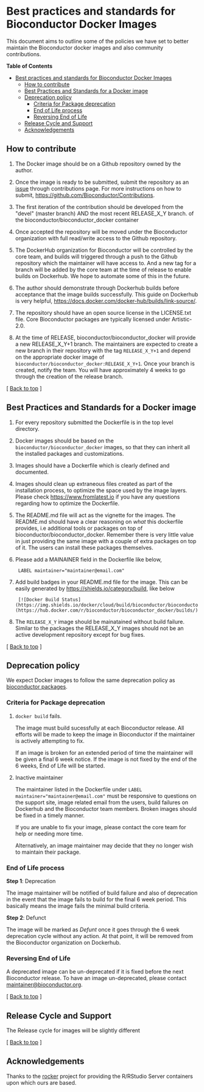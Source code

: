 # Best practices and standards for Bioconductor Docker Images

This document aims to outline some of the policies we have set to
better maintain the Bioconductor docker images and also community
contributions.

<a name="top"></a>

<!-- markdown-toc start - Don't edit this section. Run M-x markdown-toc-refresh-toc -->
**Table of Contents**

- [Best practices and standards for Bioconductor Docker Images](#best-practices-and-standards-for-bioconductor-docker-images)
    - [How to contribute](#how-to-contribute)
    - [Best Practices and Standards for a Docker image](#best-practices-and-standards-for-a-docker-image)
    - [Deprecation policy](#deprecation-policy)
        - [Criteria for Package deprecation](#criteria-for-package-deprecation)
        - [End of Life process](#end-of-life-process)
        - [Reversing End of Life](#reversing-end-of-life)
    - [Release Cycle and Support](#release-cycle-and-support)
    - [Acknowledgements](#acknowledgements)

<!-- markdown-toc end -->
## How to contribute

1. The Docker image should be on a Github repository owned by the
   author.

1. Once the image is ready to be submitted, submit the repository as
   an [issue](https://github.com/Bioconductor/Contributions/issues/)
   through contributions page. For more instructions on how to submit,
   https://github.com/Bioconductor/Contributions.

1. The first iteration of the contribution should be developed from
   the "devel" (master branch) AND the most recent RELEASE_X_Y
   branch. of the bioconductor/bioconductor_docker container

1. Once accepted the repository will be moved under the Bioconductor
   organization with full read/write access to the Github
   repository. 
   
1. The DockerHub organization for Bioconductor will be controlled by
   the core team, and builds will triggered through a push to the
   Github repository which the maintainer will have access to. And a
   new tag for a branch will be added by the core team at the time of
   release to enable builds on Dockerhub. We hope to automate some of
   this in the future.

1. The author should demonstrate through Dockerhub builds before
   acceptance that the image builds successfully. This guide on
   Dockerhub is very helpful,
   https://docs.docker.com/docker-hub/builds/link-source/.
   
1. The repository should have an open source license in the
   LICENSE.txt file. Core Bioconductor packages are typically licensed
   under Artistic-2.0.

1. At the time of RELEASE, bioconductor/bioconductor_docker will
   provide a new RELEASE_X_Y+1 branch. The maintainers are expected to
   create a new branch in their repository with the tag
   `RELEASE_X_Y+1` and depend on the appropriate docker image of
   `bioconductor/bioconductor_docker:RELEASE_X_Y+1`. Once your branch
   is created, notify the team. You will have approximately 4 weeks to
   go through the creation of the release branch.

<p class="back_to_top">[ <a href="#top">Back to top</a> ]</p>

## Best Practices and Standards for a Docker image

1. For every repository submitted the Dockerfile is in the top level
   directory.

1. Docker images should be based on the
   `bioconductor/bioconductor_docker` images, so that they can inherit
   all the installed packages and customizations.

1. Images should have a Dockerfile which is clearly defined and
   documented. 

1. Images should clean up extraneous files created as part of the
   installation process, to optimize the space used by the image
   layers. Please check https://www.fromlatest.io if you have any
   questions regarding how to optimize the Dockerfile.
   
1. The README.md file will act as the vignette for the images. The
   README.md should have a clear reasoning on *what* this dockerfile
   provides, i.e additional tools or packages on top of
   bioconductor/bioconductor_docker. Remember there is very little
   value in just providing the same image with a couple of extra
   packages on top of it. The users can install these packages
   themselves.
   
1. Please add a MAINAINER field in the Dockerfile like below,

		LABEL maintainer="maintainer@email.com"

1. Add build badges in your README.md file for the image. This can be
   easily generated by https://shields.io/category/build, like below
   
		[![Docker Build Status](https://img.shields.io/docker/cloud/build/bioconductor/bioconductor_docker.svg)](https://hub.docker.com/r/bioconductor/bioconductor_docker/builds/)

1. The `RELEASE_X_Y` image should be mainatained without build
   failure. Similar to the packages the RELEASE_X_Y images should not
   be an active development repository except for bug fixes.

<p class="back_to_top">[ <a href="#top">Back to top</a> ]</p>

## Deprecation policy 

We expect Docker images to follow the same deprecation policy as
[bioconductor packages](http://bioconductor.org/developers/package-end-of-life/).
   
###  Criteria for Package deprecation

1. `docker build` fails.

	The image must build sucessfully at each Bioconductor release. All
    efforts will be made to keep the image in Bioconductor if the
    maintainer is actively attempting to fix.

	If an image is broken for an extended period of time the
    maintainer will be given a final 6 week notice. If the image is
    not fixed by the end of the 6 weeks, End of Life will be started.

1. Inactive maintainer
   
   The maintainer listed in the Dockerfile under `LABEL
   maintainer="maintainer@email.com"` must be responsive to questions
   on the support site, image related email from the users, build
   failures on Dockerhub and the Bioconductor team members. Broken
   images should be fixed in a timely manner.

   If you are unable to fix your image, please contact the core team
   for help or needing more time.

   Alternatively, an image maintainer may decide that they no longer
   wish to maintain their package.

### End of Life process

**Step 1**: Deprecation

The image maintainer will be notified of build failure and also of
deprecation in the event that the image fails to build for the final 6
week period. This basically means the image fails the minimal build
criteria.

**Step 2**: Defunct

The image will be marked as *Defunt* once it goes through the 6 week
deprecation cycle without any action. At that point, it will be
removed from the Bioconductor organization on Dockerhub.

### Reversing End of Life

A deprecated image can be un-deprecated if it is fixed before the next
Bioconductor release. To have an image un-deprecated, please contact
maintainer@bioconductor.org.

<p class="back_to_top">[ <a href="#top">Back to top</a> ]</p>

## Release Cycle and Support

The Release cycle for images will be slightly different 

<p class="back_to_top">[ <a href="#top">Back to top</a> ]</p>

## Acknowledgements

Thanks to the [rocker](https://github.com/rocker-org/rocker) project
for providing the R/RStudio Server containers upon which ours are
based.
